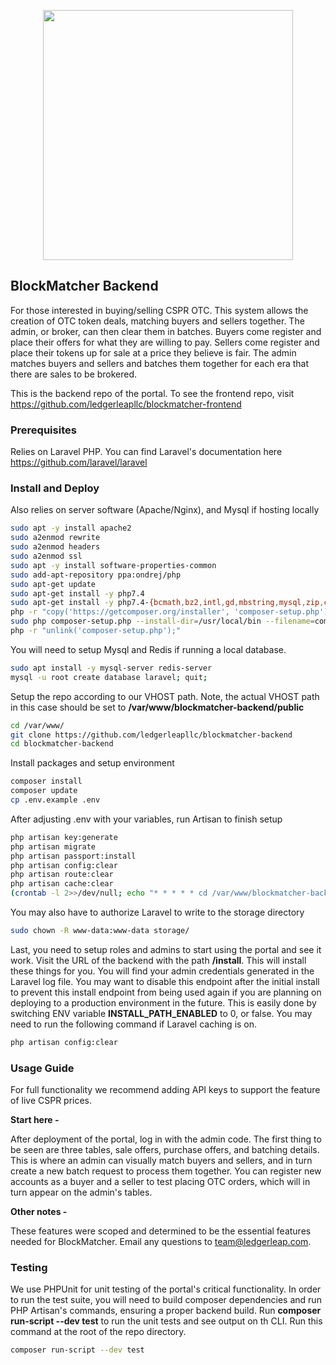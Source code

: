 <p align="center">
	<img src="https://blockmatcher.ledgerleap.com/logo.png" width="400">
</p>


## BlockMatcher Backend

For those interested in buying/selling CSPR OTC. This system allows the creation of OTC token deals, matching buyers and sellers together. The admin, or broker, can then clear them in batches. Buyers come register and place their offers for what they are willing to pay. Sellers come register and place their tokens up for sale at a price they believe is fair. The admin matches buyers and sellers and batches them together for each era that there are sales to be brokered. 

This is the backend repo of the portal. To see the frontend repo, visit https://github.com/ledgerleapllc/blockmatcher-frontend

### Prerequisites

Relies on Laravel PHP. You can find Laravel's documentation here https://github.com/laravel/laravel

### Install and Deploy

Also relies on server software (Apache/Nginx), and Mysql if hosting locally

```bash
sudo apt -y install apache2
sudo a2enmod rewrite
sudo a2enmod headers
sudo a2enmod ssl
sudo apt -y install software-properties-common
sudo add-apt-repository ppa:ondrej/php
sudo apt-get update
sudo apt-get install -y php7.4
sudo apt-get install -y php7.4-{bcmath,bz2,intl,gd,mbstring,mysql,zip,common,curl,xml,cli}
php -r "copy('https://getcomposer.org/installer', 'composer-setup.php');"
sudo php composer-setup.php --install-dir=/usr/local/bin --filename=composer
php -r "unlink('composer-setup.php');"
```

You will need to setup Mysql and Redis if running a local database.

```bash
sudo apt install -y mysql-server redis-server
mysql -u root create database laravel; quit;
```

Setup the repo according to our VHOST path. Note, the actual VHOST path in this case should be set to **/var/www/blockmatcher-backend/public**

```bash
cd /var/www/
git clone https://github.com/ledgerleapllc/blockmatcher-backend
cd blockmatcher-backend
```

Install packages and setup environment

```bash
composer install
composer update
cp .env.example .env
```

After adjusting .env with your variables, run Artisan to finish setup

```bash
php artisan key:generate
php artisan migrate
php artisan passport:install
php artisan config:clear
php artisan route:clear
php artisan cache:clear
(crontab -l 2>>/dev/null; echo "* * * * * cd /var/www/blockmatcher-backend && php artisan schedule:run >> /dev/null 2>&1") | crontab -
```

You may also have to authorize Laravel to write to the storage directory

```bash
sudo chown -R www-data:www-data storage/
```

Last, you need to setup roles and admins to start using the portal and see it work. Visit the URL of the backend with the path **/install**. This will install these things for you. You will find your admin credentials generated in the Laravel log file. You may want to disable this endpoint after the initial install to prevent this install endpoint from being used again if you are planning on deploying to a production environment in the future. This is easily done by switching ENV variable **INSTALL_PATH_ENABLED** to 0, or false. You may need to run the following command if Laravel caching is on.

```bash
php artisan config:clear
```

### Usage Guide

For full functionality we recommend adding API keys to support the feature of live CSPR prices.

**Start here -**

After deployment of the portal, log in with the admin code. The first thing to be seen are three tables, sale offers, purchase offers, and batching details. This is where an admin can visually match buyers and sellers, and in turn create a new batch request to process them together. You can register new accounts as a buyer and a seller to test placing OTC orders, which will in turn appear on the admin's tables.

**Other notes -**

These features were scoped and determined to be the essential features needed for BlockMatcher. Email any questions to team@ledgerleap.com.

### Testing

We use PHPUnit for unit testing of the portal's critical functionality. In order to run the test suite, you will need to build composer dependencies and run PHP Artisan's commands, ensuring a proper backend build. Run **composer run-script --dev test** to run the unit tests and see output on th CLI. Run this command at the root of the repo directory.

```bash
composer run-script --dev test
```
